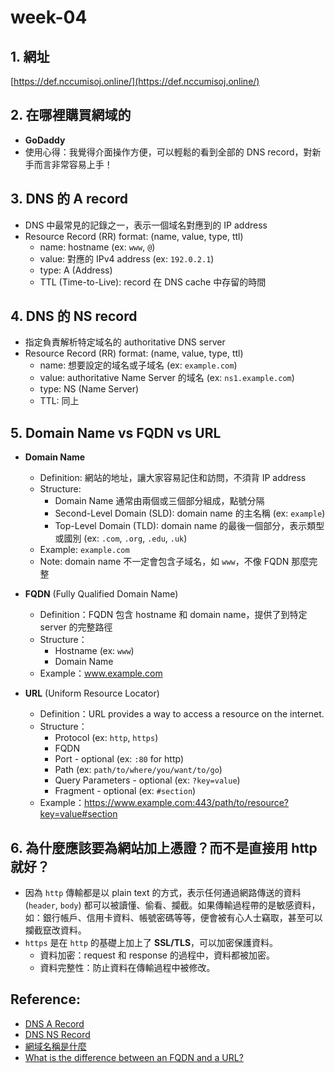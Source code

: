 # week-04
## 1. 網址
[https://def.nccumisoj.online/](https://def.nccumisoj.online/)

## 2. 在哪裡購買網域的
- **GoDaddy**
- 使用心得：我覺得介面操作方便，可以輕鬆的看到全部的 DNS record，對新手而言非常容易上手！

## 3. DNS 的 A record
- DNS 中最常見的記錄之一，表示一個域名對應到的 IP address
- Resource Record (RR) format: (name, value, type, ttl)
  - name: hostname (ex: `www`, `@`)
  - value: 對應的 IPv4 address (ex: `192.0.2.1`)
  - type: A (Address)
  - TTL (Time-to-Live): record 在 DNS cache 中存留的時間

## 4. DNS 的 NS record
- 指定負責解析特定域名的 authoritative DNS server
- Resource Record (RR) format: (name, value, type, ttl)
  - name: 想要設定的域名或子域名 (ex: `example.com`)
  - value: authoritative Name Server 的域名 (ex: `ns1.example.com`)
  - type: NS (Name Server)
  - TTL: 同上

## 5. Domain Name vs FQDN vs URL
- **Domain Name**
  - Definition: 網站的地址，讓大家容易記住和訪問，不須背 IP address
  - Structure:
    - Domain Name 通常由兩個或三個部分組成，點號分隔
    - Second-Level Domain (SLD): domain name 的主名稱 (ex: `example`)
    - Top-Level Domain (TLD): domain name 的最後一個部分，表示類型或國別 (ex: `.com`, `.org`, `.edu`, `.uk`)
  - Example: `example.com`
  - Note: domain name 不一定會包含子域名，如 `www`，不像 FQDN 那麼完整

- **FQDN** (Fully Qualified Domain Name)
  - Definition：FQDN 包含 hostname 和 domain name，提供了到特定 server 的完整路徑
  - Structure：
    - Hostname (ex: `www`)
    - Domain Name
  - Example：www.example.com
- **URL** (Uniform Resource Locator)
  - Definition：URL provides a way to access a resource on the internet.
  - Structure：
    - Protocol (ex: `http`, `https`)
    - FQDN
    - Port - optional (ex: `:80` for http)
    - Path (ex: `path/to/where/you/want/to/go`)
    - Query Parameters - optional (ex: `?key=value`)
    - Fragment - optional (ex: `#section`)
  - Example：https://www.example.com:443/path/to/resource?key=value#section

## 6. 為什麼應該要為網站加上憑證？而不是直接用 http 就好？
 - 因為 `http` 傳輸都是以 plain text 的方式，表示任何通過網路傳送的資料 (`header`, `body`) 都可以被讀懂、偷看、攔截。如果傳輸過程帶的是敏感資料，如：銀行帳戶、信用卡資料、帳號密碼等等，便會被有心人士竊取，甚至可以攔截竄改資料。
 - `https` 是在 `http` 的基礎上加上了 **SSL/TLS**，可以加密保護資料。
    - 資料加密：request 和 response 的過程中，資料都被加密。
    - 資料完整性：防止資料在傳輸過程中被修改。

## Reference:
- [DNS A Record](https://www.cloudflare.com/zh-tw/learning/dns/dns-records/dns-a-record/)
- [DNS NS Record](https://www.cloudflare.com/zh-tw/learning/dns/dns-records/dns-ns-record/)
- [網域名稱是什麼](https://www.cloudflare.com/zh-tw/learning/dns/glossary/what-is-a-domain-name/)
- [What is the difference between an FQDN and a URL?](https://www.quora.com/What-is-the-difference-between-an-FQDN-and-a-URL)